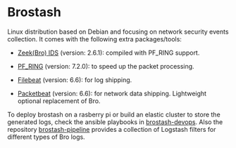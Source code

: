 # Brostash

Linux distribution based on Debian and focusing on network security events collection. It comes with the following extra packages/tools:

* [Zeek(Bro) IDS](https://www.zeek.org/) (version: 2.6.1): compiled with PF_RING support.

* [PF_RING](http://www.ntop.org/products/packet-capture/pf_ring/) (version: 7.2.0): to speed up the packet processing.

* [Filebeat](https://www.elastic.co/products/beats/filebeat) (version: 6.6): for log shipping.

* [Packetbeat](https://www.elastic.co/products/beats/packetbeat) (version: 6.6): for network data shipping. Lightweight optional replacement of Bro.

To deploy brostash on a rasberry pi or build an elastic cluster to store the generated logs, check the ansible playbooks in [brostash-devops](https://github.com/binorassocies/brostash-devops). Also the repository [brostash-pipeline](https://github.com/binorassocies/brostash-pipeline) provides a collection of Logstash filters for different types of Bro logs.
